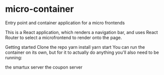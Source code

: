 # micro-container
Entry point and container application for a micro frontends

This is a React application, which renders a navigation bar, and uses React Router to select a microfrontend to render onto the page.

Getting started
Clone the repo
yarn install
yarn start
You can run the container on its own, but for it to actually do anything you'll also need to be running:

the smartux server
the coupon server
